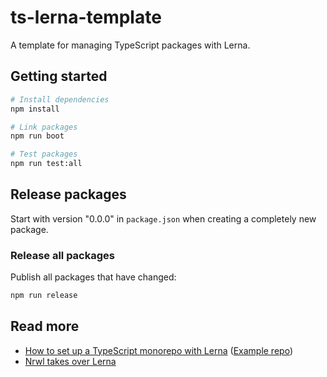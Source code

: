# ts-lerna-template

A template for managing TypeScript packages with Lerna.

## Getting started

```bash
# Install dependencies
npm install

# Link packages
npm run boot

# Test packages
npm run test:all
```

## Release packages

Start with version "0.0.0" in `package.json` when creating a completely new package.

### Release all packages

Publish all packages that have changed:

```bash
npm run release
```

## Read more

- [How to set up a TypeScript monorepo with Lerna](https://medium.com/@NiGhTTraX/how-to-set-up-a-typescript-monorepo-with-lerna-c6acda7d4559) ([Example repo](https://github.com/NiGhTTraX/ts-monorepo))
- [Nrwl takes over Lerna](https://blog.nrwl.io/lerna-used-to-walk-now-it-can-fly-eab7a0fe7700)
